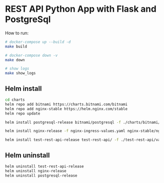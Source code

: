 # REST API Python App with Flask and PostgreSql

How to run:
```bash
# docker-compose up --build -d
make build

# docker-compose down -v 
make down

# show logs
make show_logs
```


## Helm install 

```bash
cd charts
helm repo add bitnami https://charts.bitnami.com/bitnami
helm repo add nginx-stable https://helm.nginx.com/stable
helm repo update

helm install postgresql-release bitnami/postgresql -f ./charts/bitnami/postgres/values.yaml

helm install nginx-release -f nginx-ingress-values.yaml nginx-stable/nginx-ingress

helm install test-rest-api-release test-rest-api/ -f ./test-rest-api/values.yaml
```


## Helm uninstall

```bash
helm uninstall test-rest-api-release
helm uninstall nginx-release
helm uninstall postgresql-release
```